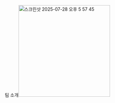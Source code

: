 


팀 소개<img width="286" height="286" alt="스크린샷 2025-07-28 오후 5 57 45" src="https://github.com/user-attachments/assets/c14e81f5-1246-42d0-9130-1f7980bfb543" />
